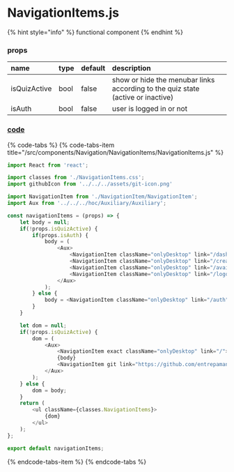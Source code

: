 # NavigationItems.js

{% hint style="info" %}
functional component
{% endhint %}

### 

### props

| name | type | default | description |
| :--- | :--- | :--- | :--- |
| isQuizActive | bool | false | show or hide the menubar links according to the quiz state \(active or inactive\) |
| isAuth | bool | false | user is logged in or not |

### 

### [code](https://github.com/quizoscom/quizos/blob/master/code/src/components/Navigation/NavigationItems/NavigationItems.js)

{% code-tabs %}
{% code-tabs-item title="/src/components/Navigation/NavigationItems/NavigationItems.js" %}
```javascript
import React from 'react';

import classes from './NavigationItems.css';
import githubIcon from '../../../assets/git-icon.png' 

import NavigationItem from './NavigationItem/NavigationItem';
import Aux from '../../../hoc/Auxiliary/Auxiliary';

const navigationItems = (props) => {
    let body = null;
    if(!props.isQuizActive) {
        if(props.isAuth) {
            body = (
                <Aux>
                    <NavigationItem className="onlyDesktop" link="/dashboard">Dashboard</NavigationItem>
                    <NavigationItem className="onlyDesktop" link="/create-quiz">Create Quiz</NavigationItem>
                    <NavigationItem className="onlyDesktop" link="/available-quizzes">Take Quiz</NavigationItem>
                    <NavigationItem className="onlyDesktop" link="/logout">Logout</NavigationItem>
                </Aux>
            );
        } else {
            body = <NavigationItem className="onlyDesktop" link="/auth">Login</NavigationItem>;
        }
    }

    let dom = null;
    if(!props.isQuizActive) {
        dom = (
            <Aux>
                <NavigationItem exact className="onlyDesktop" link="/">Home</NavigationItem>
                {body}
                <NavigationItem git link="https://github.com/entrepaman/quiz-creator" className="gitLink"><img className={classes.Img} src={githubIcon} alt="Git Link"/></NavigationItem>
            </Aux>
        );
    } else {
        dom = body;
    }
    return (
        <ul className={classes.NavigationItems}>
            {dom}
        </ul>
    );
};

export default navigationItems;
```
{% endcode-tabs-item %}
{% endcode-tabs %}



